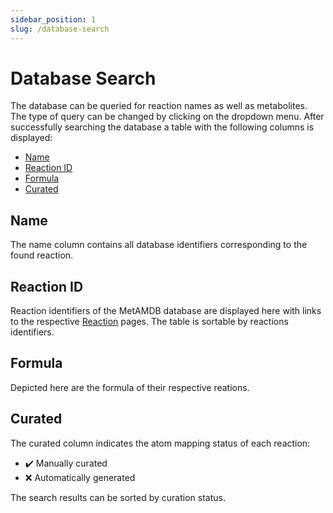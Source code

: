 ```yaml
---
sidebar_position: 1
slug: /database-search
---
```


# Database Search

The database can be queried for reaction names as well as metabolites. The type of query can be changed by clicking on the dropdown menu. After successfully searching the database a table with the following columns is displayed:
- [Name](/metamdb-docs/database-search#name)
- [Reaction ID](/metamdb-docs/database-search#reaction-id)
- [Formula](/metamdb-docs/database-search#formula)
- [Curated](/metamdb-docs/database-search#curated)

## Name
The name column contains all database identifiers corresponding to the found reaction. 

## Reaction ID
Reaction identifiers of the MetAMDB database are displayed here with links to the respective [Reaction](/metamdb-docs/reaction) pages. The table is sortable by reactions identifiers.

## Formula
Depicted here are the formula of their respective reations.

## Curated
The curated column indicates the atom mapping status of each reaction:
- :heavy_check_mark: Manually curated
- :x: Automatically generated

The search results can be sorted by curation status.


